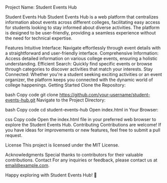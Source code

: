 Project Name: Student Events Hub

Student Events Hub
Student Events Hub is a web platform that centralizes information about events across different colleges, facilitating easy access for students looking to stay informed about diverse activities. The platform is designed to be user-friendly, providing a seamless experience without the need for technical expertise.

Features
Intuitive Interface: Navigate effortlessly through event details with a straightforward and user-friendly interface.
Comprehensive Information: Access detailed information on various college events, ensuring a holistic understanding.
Efficient Search: Quickly find specific events or browse through categories to discover activities that match your interests.
Stay Connected: Whether you're a student seeking exciting activities or an event organizer, the platform keeps you connected with the dynamic world of college happenings.
Getting Started
Clone the Repository:

bash
Copy code
git clone https://github.com/your-username/student-events-hub.git
Navigate to the Project Directory:

bash
Copy code
cd student-events-hub
Open index.html in Your Browser:

css
Copy code
Open the index.html file in your preferred web browser to explore the Student Events Hub.
Contributing
Contributions are welcome! If you have ideas for improvements or new features, feel free to submit a pull request.

License
This project is licensed under the MIT License.

Acknowledgments
Special thanks to contributors for their valuable contributions.
Contact
For any inquiries or feedback, please contact us at email@example.com.

Happy exploring with Student Events Hub! 🎉
